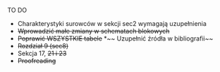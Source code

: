 TO DO
 * Charakterystyki surowców w sekcji sec2 wymagają uzupełnienia
 * ~~Wprowadzić małe zmiany w schematach blokowych~~
 * ~~Poprawić WSZYSTKIE tabele~~
 *~~ Uzupełnić źródła w bibliografii~~
 * ~~Rozdział 9 (sec8)~~
 * Sekcja 17, ~~21 i 23~~
 * ~~Proofreading~~

